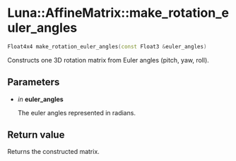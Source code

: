 # Luna::AffineMatrix::make_rotation_euler_angles

```c++
Float4x4 make_rotation_euler_angles(const Float3 &euler_angles)
```

Constructs one 3D rotation matrix from Euler angles (pitch, yaw, roll). 



## Parameters
* *in* **euler_angles**

    The euler angles represented in radians. 

## Return value
Returns the constructed matrix. 

